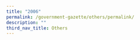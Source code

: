 ```yaml
---
title: "2006"
permalink: /government-gazette/others/permalink/
description: ""
third_nav_title: Others
---
```

